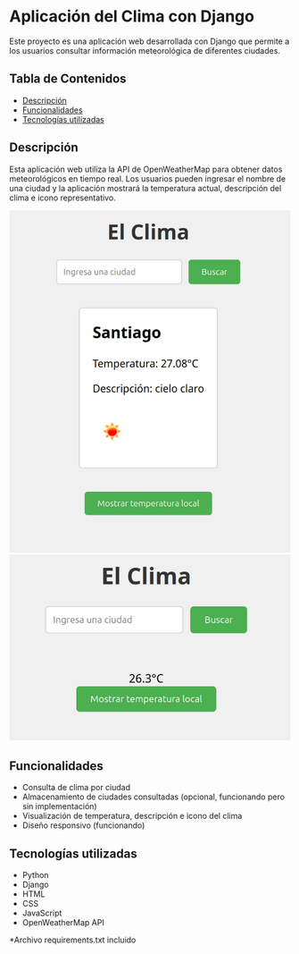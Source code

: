 # Aplicación del Clima con Django

Este proyecto es una aplicación web desarrollada con Django que permite a los usuarios consultar información meteorológica de diferentes ciudades.

## Tabla de Contenidos

- [Descripción](#descripcion)
- [Funcionalidades](#funcionalidades)
- [Tecnologías utilizadas](#tecnologias)


## Descripción

Esta aplicación web utiliza la API de OpenWeatherMap para obtener datos meteorológicos en tiempo real. Los usuarios pueden ingresar el nombre de una ciudad y la aplicación mostrará la temperatura actual, descripción del clima e icono representativo.

![Captura de la página principal](capturas/01.png)
![Captura del formulario de búsqueda](capturas/02.png)

## Funcionalidades

- Consulta de clima por ciudad
- Almacenamiento de ciudades consultadas (opcional, funcionando pero sin implementación)
- Visualización de temperatura, descripción e icono del clima
- Diseño responsivo (funcionando)

## Tecnologías utilizadas

- Python
- Django
- HTML
- CSS
- JavaScript
- OpenWeatherMap API


*Archivo requirements.txt incluido